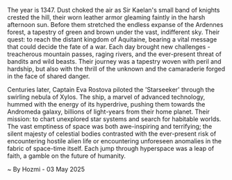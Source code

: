 
The year is 1347.  Dust choked the air as Sir Kaelan's small band of knights crested the hill, their worn leather armor gleaming faintly in the harsh afternoon sun. Before them stretched the endless expanse of the Ardennes forest, a tapestry of green and brown under the vast, indifferent sky.  Their quest: to reach the distant kingdom of Aquitaine, bearing a vital message that could decide the fate of a war.  Each day brought new challenges - treacherous mountain passes, raging rivers, and the ever-present threat of bandits and wild beasts.  Their journey was a tapestry woven with peril and hardship, but also with the thrill of the unknown and the camaraderie forged in the face of shared danger.

Centuries later, Captain Eva Rostova piloted the 'Starseeker' through the swirling nebula of Xylos.  The ship, a marvel of advanced technology, hummed with the energy of its hyperdrive, pushing them towards the Andromeda galaxy, billions of light-years from their home planet. Their mission: to chart unexplored star systems and search for habitable worlds.  The vast emptiness of space was both awe-inspiring and terrifying; the silent majesty of celestial bodies contrasted with the ever-present risk of encountering hostile alien life or encountering unforeseen anomalies in the fabric of space-time itself. Each jump through hyperspace was a leap of faith, a gamble on the future of humanity.

~ By Hozmi - 03 May 2025
